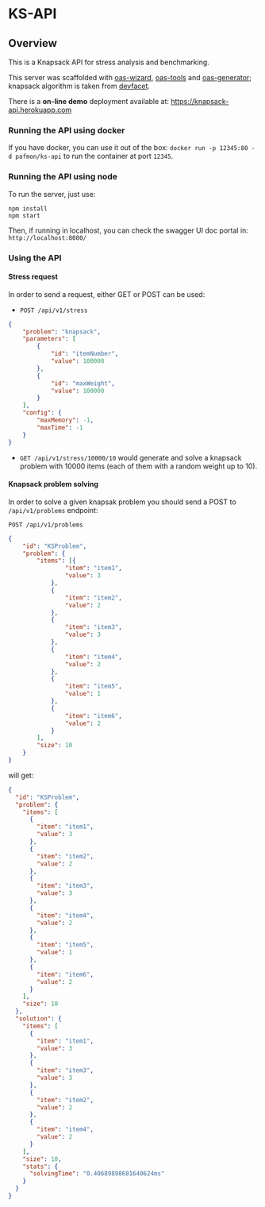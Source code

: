 # KS-API

## Overview
This is a Knapsack API for stress analysis and benchmarking.

This server was scaffolded with [oas-wizard](https://github.com/pafmon/oas-wizard), [oas-tools](https://github.com/isa-group/oas-tools) and [oas-generator](https://github.com/isa-group/oas-generator); knapsack algorithm is taken from [devfacet](http://github.com/devfacet/knapsack).

There is a **on-line demo** deployment available at: https://knapsack-api.herokuapp.com


### Running the API using docker

If you have docker, you can use it out of the box: `docker run -p 12345:80 -d pafmon/ks-api` to run the container at port `12345`.


### Running the API using node

To run the server, just use:

```
npm install
npm start
```

Then, if running in localhost, you can check the swagger UI doc portal in: `http://localhost:8080/`

### Using the API

#### Stress request

In order to send a request, either GET or POST can be used:

- `POST /api/v1/stress`
```json
{
	"problem": "knapsack",
	"parameters": [
		{
			"id": "itemNumber",
			"value": 100000
		},
		{
			"id": "maxWeight",
			"value": 100000
		}
	],
	"config": {
		"maxMemory": -1,
		"maxTime": -1
	}
}
```

- `GET /api/v1/stress/10000/10` would generate and solve a knapsack problem with 10000 items (each of them with a random weight up to 10).

#### Knapsack problem solving

In order to solve a given knapsak problem you should send a POST to `/api/v1/problems` endpoint:

`POST /api/v1/problems`
```json
{
    "id": "KSProblem",
    "problem": {
        "items": [{
                "item": "item1",
                "value": 3
            },
            {
                "item": "item2",
                "value": 2
            },
            {
                "item": "item3",
                "value": 3
            },
            {
                "item": "item4",
                "value": 2
            },
            {
                "item": "item5",
                "value": 1
            },
            {
                "item": "item6",
                "value": 2
            }
        ],
        "size": 10
    }
}
```
will get:
```json
{
  "id": "KSProblem",
  "problem": {
    "items": [
      {
        "item": "item1",
        "value": 3
      },
      {
        "item": "item2",
        "value": 2
      },
      {
        "item": "item3",
        "value": 3
      },
      {
        "item": "item4",
        "value": 2
      },
      {
        "item": "item5",
        "value": 1
      },
      {
        "item": "item6",
        "value": 2
      }
    ],
    "size": 10
  },
  "solution": {
    "items": [
      {
        "item": "item1",
        "value": 3
      },
      {
        "item": "item3",
        "value": 3
      },
      {
        "item": "item2",
        "value": 2
      },
      {
        "item": "item4",
        "value": 2
      }
    ],
    "size": 10,
    "stats": {
      "solvingTime": "0.40689898681640624ms"
    }
  }
}
```

